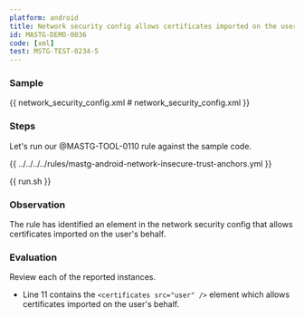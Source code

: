 ```yaml
---
platform: android
title: Network security config allows certificates imported on the user's behalf
id: MASTG-DEMO-0036
code: [xml]
test: MSTG-TEST-0234-5
---
```


### Sample

{{ network_security_config.xml # network_security_config.xml }}

### Steps

Let's run our @MASTG-TOOL-0110 rule against the sample code.

{{ ../../../../rules/mastg-android-network-insecure-trust-anchors.yml }}

{{ run.sh }}

### Observation

The rule has identified an element in the network security config that allows certificates imported on the user's behalf.

### Evaluation

Review each of the reported instances.

- Line 11 contains the `<certificates src="user" />` element which allows certificates imported on the user's behalf.
